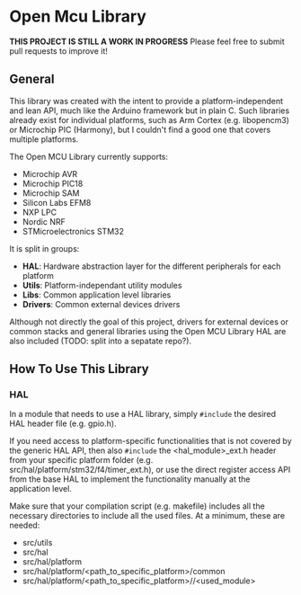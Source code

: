 # Open Mcu Library

**THIS PROJECT IS STILL A WORK IN PROGRESS**
Please feel free to submit pull requests to improve it!

## General
This library was created with the intent to provide a platform-independent and lean API, much like the Arduino framework but in plain C. Such libraries already exist for individual platforms, such as Arm Cortex (e.g. libopencm3) or Microchip PIC (Harmony), but I couldn't find a good one that covers multiple platforms.

The Open MCU Library currently supports:
* Microchip AVR
* Microchip PIC18
* Microchip SAM
* Silicon Labs EFM8
* NXP LPC
* Nordic NRF
* STMicroelectronics STM32

It is split in groups:
* **HAL**: Hardware abstraction layer for the different peripherals for each platform
* **Utils**: Platform-independant utility modules
* **Libs**: Common application level libraries
* **Drivers**: Common external devices drivers

Although not directly the goal of this project, drivers for external devices or common stacks and general libraries using the Open MCU Library HAL are also included (TODO: split into a sepatate repo?).

## How To Use This Library
### HAL
In a module that needs to use a HAL library, simply `#include` the desired HAL header file (e.g. gpio.h). 

If you need access to platform-specific functionalities that is not covered by the generic HAL API, then also `#include` the <hal_module>_ext.h header from your specific platform folder (e.g. src/hal/platform/stm32/f4/timer_ext.h), or use the direct register access API from the base HAL to implement the functionality manually at the application level.

Make sure that your compilation script (e.g. makefile) includes all the necessary directories to include all the used files. At a minimum, these are needed:
* src/utils
* src/hal
* src/hal/platform
* src/hal/platform/<path_to_specific_platform>/common
* src/hal/platform/<path_to_specific_platform>/<family>/<used_module>
